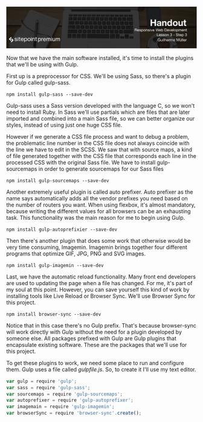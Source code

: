 ![](headings/3.3.png)

Now that we have the main software installed, it's time to install the plugins that we'll be using with Gulp.

First up is a preprocessor for CSS. We'll be using Sass, so there's a plugin for Gulp called gulp-sass.

```
npm install gulp-sass --save-dev
```

Gulp-sass uses a Sass version developed with the language C, so we won't need to install Ruby. In Sass we'll use partials which are files that are later imported and combined into a main Sass file, so we can better organize our styles, instead of using just one huge CSS file.

However if we generate a CSS file process and want to debug a problem, the problematic line number in the CSS file does not always coincide with the line we have to edit in the SCSS. We saw that with source maps, a kind of file generated together with the CSS file that corresponds each line in the processed CSS with the original Sass file. We have to install gulp-sourcemaps in order to generate sourcemaps for our Sass files

```
npm install gulp-sourcemaps --save-dev
```

Another extremely useful plugin is called auto prefixer. Auto prefixer as the name says automatically adds all the vendor prefixes you need based on the number of routers you want. When using flexbox, it's almost mandatory, because writing the different values for all browsers can be an exhausting task. This functionality was the main reason for me to begin using Gulp.

```
npm install gulp-autoprefixier --save-dev
```

Then there's another plugin that does some work that otherwise would be very time consuming, Imagemin. Imagemin brings together four different programs that optimize GIF, JPG, PNG and SVG images.

```
npm install gulp-imagemin --save-dev
```

Last, we have the automatic reload functionality. Many front end developers are used to updating the page when a file has changed. For me, it's part of my soul at this point. However, you can save yourself this kind of work by installing tools like Live Reload or Browser Sync. We'll use Browser Sync for this project.

```
npm install browser-sync --save-dev
```

Notice that in this case there's no Gulp prefix. That's because browser-sync will work directly with Gulp without the need for a plugin developed by someone else. All packages prefixed with Gulp are Gulp plugins that encapsulate existing software. These are the packages that we'll use for this project.

To get these plugins to work, we need some place to run and configure them. Gulp uses a file called *gulpfile.js*. So, to create it I'll use my text editor.

```js
var gulp = require 'gulp';
var sass = require 'gulp-sass';
var sourcemaps = require 'gulp-sourcemaps';
var autoprefixer = require 'gulp-autoprefixer';
var imagemain = require 'gulp-imagemin';
var browserSync = require 'browser-sync'.create();
```

